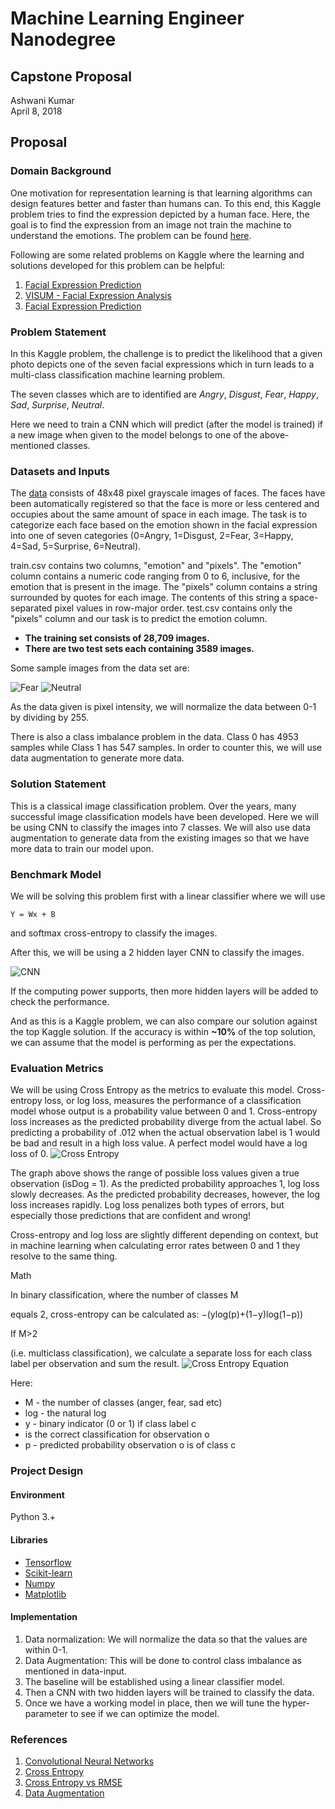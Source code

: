 # Machine Learning Engineer Nanodegree
## Capstone Proposal
Ashwani Kumar  
April 8, 2018

## Proposal


### Domain Background
One motivation for representation learning is that learning algorithms can design features better and faster than humans can. To this end, this Kaggle problem tries to find the expression depicted by a human face. Here, the goal is to find the expression from an image not train the machine to understand the emotions. The problem can be found [here](https://www.kaggle.com/c/challenges-in-representation-learning-facial-expression-recognition-challenge).

Following are some related problems on Kaggle where the learning and solutions developed for this problem can be helpful:
1. [Facial Expression Prediction](https://www.kaggle.com/c/facial-expression-prediction4)
2. [VISUM - Facial Expression Analysis](https://www.kaggle.com/c/visum-facial-expression-analysis)
3. [Facial Expression Prediction](https://www.kaggle.com/c/csc411f15-facial-expression-prediction)



### Problem Statement
In this Kaggle problem, the challenge is to predict the likelihood that a given photo depicts one of the seven facial expressions which in turn leads to a multi-class classification machine learning problem.

The seven classes which are to identified are *Angry*, *Disgust*, *Fear*, *Happy*, *Sad*, *Surprise*, *Neutral*.

Here we need to train a CNN which will predict (after the model is trained) if a new image when given to the model belongs to one of the above-mentioned classes.

### Datasets and Inputs

The [data](https://www.kaggle.com/c/challenges-in-representation-learning-facial-expression-recognition-challenge/data) consists of 48x48 pixel grayscale images of faces. The faces have been automatically registered so that the face is more or less centered and occupies about the same amount of space in each image. The task is to categorize each face based on the emotion shown in the facial expression into one of seven categories (0=Angry, 1=Disgust, 2=Fear, 3=Happy, 4=Sad, 5=Surprise, 6=Neutral).

train.csv contains two columns, "emotion" and "pixels". The "emotion" column contains a numeric code ranging from 0 to 6, inclusive, for the emotion that is present in the image. The "pixels" column contains a string surrounded by quotes for each image. The contents of this string a space-separated pixel values in row-major order. test.csv contains only the "pixels" column and our task is to predict the emotion column.

- **The training set consists of 28,709 images.**
- **There are two test sets each containing 3589 images.**

Some sample images from the data set are:

![Fear](images/image1.jpg)
![Neutral](images/image2.jpg)

As the data given is pixel intensity, we will normalize the data between 0-1 by dividing by 255.

There is also a class imbalance problem in the data.
Class 0 has 4953 samples while Class 1 has 547 samples. In order to counter this, we will use data augmentation to generate more data.



### Solution Statement

This is a classical image classification problem. Over the years, many successful image classification models have been developed.
Here we will be using CNN to classify the images into 7 classes. We will also use data augmentation to generate data from the existing images so that we have more data to train our model upon.

### Benchmark Model

We will be solving this problem first with a linear classifier where we will use 
```
Y = Wx + B
```
and softmax cross-entropy to classify the images.

After this, we will be using a 2 hidden layer CNN to classify the images.

![CNN](images/cnn_1.png)

If the computing power supports, then more hidden layers will be added to check the performance.

And as this is a Kaggle problem, we can also compare our solution against the top Kaggle solution. If the accuracy is within **~10%** of the top solution, we can assume that the model is performing as per the expectations.


### Evaluation Metrics

We will be using Cross Entropy as the metrics to evaluate this model.
Cross-entropy loss, or log loss, measures the performance of a classification model whose output is a probability value between 0 and 1. Cross-entropy loss increases as the predicted probability diverge from the actual label. So predicting a probability of .012 when the actual observation label is 1 would be bad and result in a high loss value. A perfect model would have a log loss of 0.
![Cross Entropy](images/cross_entropy_graph.png)

The graph above shows the range of possible loss values given a true observation (isDog = 1). As the predicted probability approaches 1, log loss slowly decreases. As the predicted probability decreases, however, the log loss increases rapidly. Log loss penalizes both types of errors, but especially those predictions that are confident and wrong!

Cross-entropy and log loss are slightly different depending on context, but in machine learning when calculating error rates between 0 and 1 they resolve to the same thing.

Math

In binary classification, where the number of classes M

equals 2, cross-entropy can be calculated as:
−(ylog(p)+(1−y)log(1−p))

If M>2

(i.e. multiclass classification), we calculate a separate loss for each class label per observation and sum the result.
![Cross Entropy Equation](images/eq.png)

Here:
- M - the number of classes (anger, fear, sad etc)
- log - the natural log
- y - binary indicator (0 or 1) if class label c
- is the correct classification for observation o
- p - predicted probability observation o is of class c
### Project Design
#### Environment
Python 3.+

#### Libraries
- [Tensorflow](https://www.tensorflow.org/)
- [Scikit-learn](http://scikit-learn.org/)
- [Numpy](http://www.numpy.org/)
- [Matplotlib](https://github.com/matplotlib/matplotlib)

#### Implementation

1. Data normalization: We will normalize the data so that the values are within 0-1.
2. Data Augmentation: This will be done to control class imbalance as mentioned in data-input.
3. The baseline will be established using a linear classifier model.
4. Then a CNN with two hidden layers will be trained to classify the data.
5. Once we have a working model in place, then we will tune the hyper-parameter to see if we can optimize the model.

### References

1. [Convolutional Neural Networks](http://cs231n.github.io/convolutional-networks/)
2. [Cross Entropy](http://ml-cheatsheet.readthedocs.io/en/latest/loss_functions.html#cross-entropy)
3. [Cross Entropy vs RMSE](https://jamesmccaffrey.wordpress.com/2013/11/05/why-you-should-use-cross-entropy-error-instead-of-classification-error-or-mean-squared-error-for-neural-network-classifier-training/)
4. [Data Augmentation](https://medium.com/ymedialabs-innovation/data-augmentation-techniques-in-cnn-using-tensorflow-371ae43d5be9)
